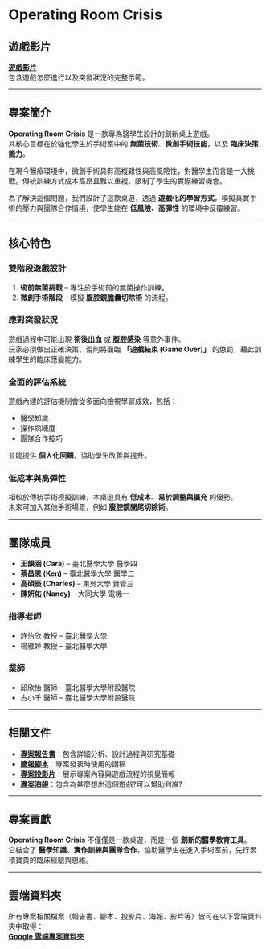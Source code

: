 # Operating Room Crisis

## 遊戲影片
[**遊戲影片**](https://drive.google.com/file/d/1YpUj62jnfQeq_7ScOuxtmoB6o51pRx0w/view?usp=drive_link)  
包含遊戲怎麼進行以及突發狀況的完整示範。  

---

## 專案簡介
**Operating Room Crisis** 是一款專為醫學生設計的創新桌上遊戲。  
其核心目標在於強化學生於手術室中的 **無菌技術**、**微創手術技能**，以及 **臨床決策能力**。  

在現今醫療環境中，微創手術具有高複雜性與高風險性，對醫學生而言是一大挑戰。傳統訓練方式成本高昂且難以重複，限制了學生的實際練習機會。  

為了解決這個問題，我們設計了這款桌遊，透過 **遊戲化的學習方式**，模擬真實手術的壓力與團隊合作情境，使學生能在 **低風險、高彈性** 的環境中反覆練習。

---

## 核心特色
###  雙階段遊戲設計
1. **術前無菌挑戰** – 專注於手術前的無菌操作訓練。  
2. **微創手術階段** – 模擬 **腹腔鏡膽囊切除術** 的流程。  

###  應對突發狀況
遊戲過程中可能出現 **術後出血** 或 **腹腔感染** 等意外事件。  
玩家必須做出正確決策，否則將面臨 **「遊戲結束 (Game Over)」** 的懲罰，藉此訓練學生的臨床應變能力。  

###  全面的評估系統
遊戲內建的評估機制會從多面向檢視學習成效，包括：
- 醫學知識  
- 操作熟練度  
- 團隊合作技巧  

並能提供 **個人化回饋**，協助學生改善與提升。  

###  低成本與高彈性
相較於傳統手術模擬訓練，本桌遊具有 **低成本、易於調整與擴充** 的優勢。  
未來可加入其他手術場景，例如 **腹腔鏡闌尾切除術**。

---

## 團隊成員
- **王韻涵 (Cara)** – 臺北醫學大學 醫學四  
- **蔡昌恩 (Ken)** – 臺北醫學大學 醫學二  
- **高碩辰 (Charles)** – 東吳大學 資管三  
- **陳妍佑 (Nancy)** – 大同大學 電機一  

### 指導老師
- 許怡欣 教授 – 臺北醫學大學  
- 楊雅婷 教授 – 臺北醫學大學  

### 業師
- 邱欣怡 醫師 – 臺北醫學大學附設醫院 
- 古小千 醫師 – 臺北醫學大學附設醫院  

---

## 相關文件
-  [**專案報告書**](https://github.com/mato1321/PSBH_2025/blob/main/Paper.pdf)：包含詳細分析、設計過程與研究基礎  
-  [**簡報腳本**](https://github.com/mato1321/PSBH_2025/blob/main/Script.pdf)：專案發表時使用的講稿  
-  [**專案投影片**](https://github.com/mato1321/PSBH_2025/blob/main/Presentation.pdf)：展示專案內容與遊戲流程的視覺簡報  
-  [**專案海報**](https://github.com/mato1321/PSBH_2025/blob/main/Poster.jpg)：包含為甚麼想出這個遊戲?可以幫助到誰?    

---

## 專案貢獻
**Operating Room Crisis** 不僅僅是一款桌遊，而是一個 **創新的醫學教育工具**。  
它結合了 **醫學知識、實作訓練與團隊合作**，協助醫學生在進入手術室前，先行累積寶貴的臨床經驗與思維。  

---

## 雲端資料夾
所有專案相關檔案（報告書、腳本、投影片、海報、影片等）皆可在以下雲端資料夾中取得：  
[**Google 雲端專案資料夾**](https://drive.google.com/drive/folders/1bDoEiy6CJEgtLN47BUxvAdJRLkDiw33T?usp=drive_link)  
